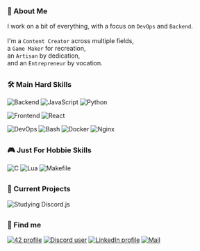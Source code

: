 ### 👤 About Me

I work on a bit of everything, with a focus on `DevOps` and `Backend`. <br /> <br />
I'm a `Content Creator` across multiple fields, <br />
a `Game Maker` for recreation, <br />
an `Artisan` by dedication, <br />
and an `Entrepreneur` by vocation.

<h2></h2>

### 🛠️ Main Hard Skills

![Backend](https://img.shields.io/badge/Backend-gray)
![JavaScript](https://img.shields.io/badge/-JavaScript-F7DF1E?logo=javascript&logoColor=black)
![Python](https://img.shields.io/badge/-Python-3776AB?logo=python&logoColor=white)

![Frontend](https://img.shields.io/badge/Frontend-gray)
![React](https://img.shields.io/badge/-React-61DAFB?logo=react&logoColor=black)

![DevOps](https://img.shields.io/badge/DevOps-gray)
![Bash](https://img.shields.io/badge/-Bash-4EAA25?logo=gnubash&logoColor=white)
![Docker](https://img.shields.io/badge/-Docker-2496ED?logo=docker&logoColor=white)
![Nginx](https://img.shields.io/badge/-Nginx-009639?logo=nginx&logoColor=white)

<h2></h2>

### 🎮 Just For Hobbie Skills
![C](https://img.shields.io/badge/-C-A8B9CC?logo=c&logoColor=black)
![Lua](https://img.shields.io/badge/-Lua-2C2D72?logo=lua&logoColor=white)
![Makefile](https://img.shields.io/badge/-Makefile-8A8A8A?logo=make&logoColor=white)

<h2></h2>

### 📂 Current Projects
![Studying Discord.js](https://img.shields.io/badge/-Studying_Discord.js-F7DF1E?logo=javascript&logoColor=black)

<h2></h2>

### 📍 Find me
[![42 profile](https://img.shields.io/badge/-rapdos--s-000000?logo=42&logoColor=white)](https://profile.intra.42.fr/users/rapdos-s/)
[![Discord user](https://img.shields.io/badge/-rapdos--s_|_Raphael%234550-5865F2?logo=discord&logoColor=white)](https://discordapp.com/users/797961558889070623/)
[![LinkedIn profile](https://img.shields.io/badge/-LinkedIn_|_Raphael_dos_Santos_Esteves-0077B5?color=0077B5)](https://www.linkedin.com/in/rapdos-s/)
[![Mail](https://img.shields.io/badge/-raphael.santos.esteves@gmail.com-EA4335?logo=gmail&logoColor=white)](mailto:raphael.santos.esteves@gmail.com)
